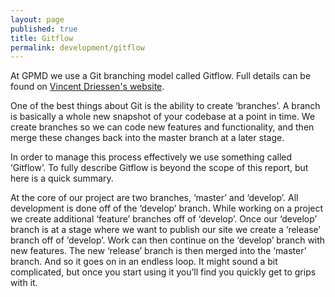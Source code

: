 ```yaml
---
layout: page
published: true
title: Gitflow
permalink: development/gitflow
---
```


At GPMD we use a Git branching model called Gitflow. Full details can be found on [Vincent Driessen's website](http://nvie.com/posts/a-successful-git-branching-model/).

One of the best things about Git is the ability to create ‘branches’. A branch is basically a whole new snapshot of your codebase at a point in time. We create branches so we can code new features and functionality, and then merge these changes back into the master branch at a later stage.

In order to manage this process effectively we use something called ‘Gitflow’. To fully describe Gitflow is beyond the scope of this report, but here is a quick summary.

At the core of our project are two branches, ‘master’ and ‘develop’. All development is done off of the ‘develop’ branch. While working on a project we create additional ‘feature’ branches off of ‘develop’. Once our ‘develop’ branch is at a stage where we want to publish our site we create a ‘release’ branch off of ‘develop’. Work can then continue on the ‘develop’ branch with new features. The new ‘release’ branch is then merged into the ‘master’ branch. And so it goes on in an endless loop. It might sound a bit complicated, but once you start using it you’ll find you quickly get to grips with it.
